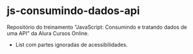 # js-consumindo-dados-api

Repositório do treinamento "JavaScript: Consumindo e tratando dados de uma API" da Alura Cursos Online.

-   List com partes ignoradas de acessibilidades.
